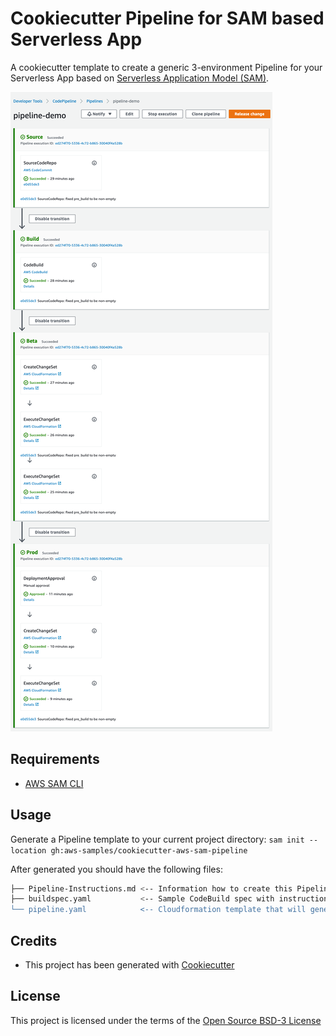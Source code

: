 # Cookiecutter Pipeline for SAM based Serverless App

A cookiecutter template to create a generic 3-environment Pipeline for your Serverless App based on [Serverless Application Model (SAM)](https://github.com/awslabs/serverless-application-model).

![SAM Generic CI/CD Pipeline]({{cookiecutter.project_name}}/pipeline.png)

## Requirements

* [AWS SAM CLI](https://github.com/awslabs/aws-sam-cli)

## Usage

Generate a Pipeline template to your current project directory: `sam init --location gh:aws-samples/cookiecutter-aws-sam-pipeline` 

After generated you should have the following files:

```bash
├── Pipeline-Instructions.md <-- Information how to create this Pipeline
├── buildspec.yaml           <-- Sample CodeBuild spec with instructions on how to update it (in case you don't have one)
└── pipeline.yaml            <-- Cloudformation template that will generate this 3-environment pipeline
```

## Credits

* This project has been generated with [Cookiecutter](https://github.com/audreyr/cookiecutter)

## License

This project is licensed under the terms of the [Open Source BSD-3 License](/LICENSE)
